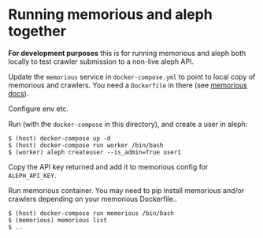 # Running memorious and aleph together

**For development purposes** this is for running memorious and aleph both locally to test crawler submission to a non-live aleph API.

Update the `memorious` service in `docker-compose.yml` to point to local copy of memorious and crawlers. You need a `Dockerfile` in there (see [memorious docs](http://memorious.readthedocs.io/en/latest/installation.html)).

Configure env etc.

Run (with the `docker-compose` in this directory), and create a user in aleph:

```
$ (host) docker-compose up -d
$ (host) docker-compose run worker /bin/bash
$ (worker) aleph createuser --is_admin=True user1
```

Copy the API key returned and add it to memorious config for `ALEPH_API_KEY`.

Run memorious container. You may need to pip install memorious and/or crawlers depending on your memorious Dockerfile..

```
$ (host) docker-compose run memorious /bin/bash
$ (memorious) memorious list
$ ..
```
